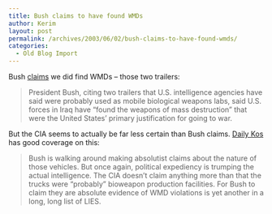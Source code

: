 ```yaml
---
title: Bush claims to have found WMDs
author: Kerim
layout: post
permalink: /archives/2003/06/02/bush-claims-to-have-found-wmds/
categories:
  - Old Blog Import
---
```

Bush <a href="http://www.washingtonpost.com/ac2/wp-dyn/A60140-2003May30?language=printer" onclick="_gaq.push(['_trackEvent', 'outbound-article', 'http://www.washingtonpost.com/ac2/wp-dyn/A60140-2003May30?language=printer', 'claims']);" >claims</a> we did find WMDs &#8211; those two trailers:


>   President Bush, citing two trailers that U.S. intelligence agencies have said were probably used as mobile biological weapons labs, said U.S. forces in Iraq have &#8220;found the weapons of mass destruction&#8221; that were the United States&#8217; primary justification for going to war.


But the CIA seems to actually be far less certain than Bush claims. <a href="http://www.dailykos.com/archives/002879.html" onclick="_gaq.push(['_trackEvent', 'outbound-article', 'http://www.dailykos.com/archives/002879.html', 'Daily Kos']);" >Daily Kos</a> has good coverage on this:


>   Bush is walking around making absolutist claims about the nature of those vehicles. But once again, political expediency is trumping the actual intelligence. The CIA doesn&#8217;t claim anything more than that the trucks were &#8220;probably&#8221; bioweapon production facilities. For Bush to claim they are absolute evidence of WMD violations is yet another in a long, long list of LIES.


